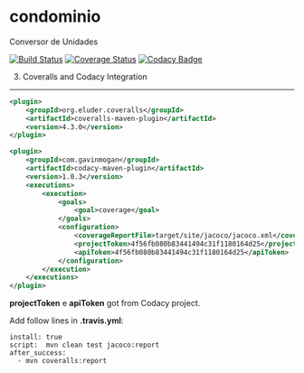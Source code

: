 # condominio
Conversor de Unidades

[![Build Status](https://travis-ci.org/otojunior/condominio.svg?branch=master)](https://travis-ci.org/otojunior/condominio)
[![Coverage Status](https://coveralls.io/repos/github/otojunior/condominio/badge.svg?branch=master)](https://coveralls.io/github/otojunior/condominio?branch=master)
[![Codacy Badge](https://api.codacy.com/project/badge/Grade/6cf6271fcfaf4ae390a0afc9cc54eccd)](https://www.codacy.com/app/otojunior/condominio?utm_source=github.com&amp;utm_medium=referral&amp;utm_content=otojunior/condominio&amp;utm_campaign=Badge_Grade)

3. Coveralls and Codacy Integration
-----------------------------------

```xml
<plugin>
	<groupId>org.eluder.coveralls</groupId>
	<artifactId>coveralls-maven-plugin</artifactId>
	<version>4.3.0</version>
</plugin>

<plugin>
	<groupId>com.gavinmogan</groupId>
    <artifactId>codacy-maven-plugin</artifactId>
    <version>1.0.3</version>
    <executions>
    	<execution>
    		<goals>
    			<goal>coverage</goal>
    		</goals>
    		<configuration>
		    	<coverageReportFile>target/site/jacoco/jacoco.xml</coverageReportFile>
		    	<projectToken>4f56fb080b83441494c31f1180164d25</projectToken>
		    	<apiToken>4f56fb080b83441494c31f1180164d25</apiToken>
    		</configuration>
    	</execution>
    </executions>
</plugin>

```
**projectToken** e **apiToken** got from Codacy project.

Add follow lines in **.travis.yml**:

```
install: true
script:  mvn clean test jacoco:report
after_success:
  - mvn coveralls:report
```